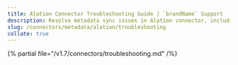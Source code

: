 ```yaml
---
title: Alation Connector Troubleshooting Guide | `brandName` Support
description: Resolve metadata sync issues in Alation connector, including authentication errors, sync gaps, and asset duplication.
slug: /connectors/metadata/alation/troubleshooting
collate: true
---
```


{% partial file="/v1.7/connectors/troubleshooting.md" /%}
